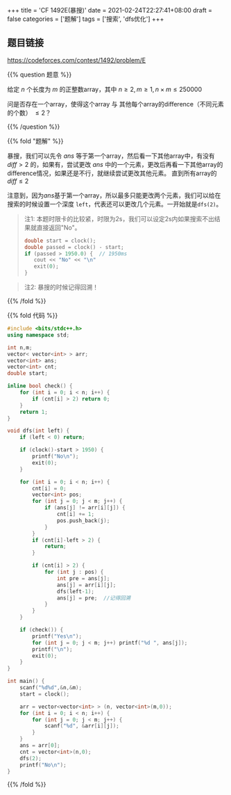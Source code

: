 +++
title = 'CF 1492E(暴搜)'
date = 2021-02-24T22:27:41+08:00
draft = false
categories = ['题解']
tags = ['搜索', 'dfs优化']
+++

## 题目链接
https://codeforces.com/contest/1492/problem/E

{{% question 题意 %}}

给定 $n$ 个长度为 $m$ 的正整数array，其中 $n \geq 2, m \geq 1, n \times m \leq 250000$

问是否存在一个array，使得这个array 与 其他每个array的difference（不同元素的个数） $\leq 2$？
 
{{% /question %}}

{{% fold "题解" %}}

暴搜，我们可以先令 $ans$ 等于第一个array，然后看一下其他array中，有没有 $diff > 2$ 的，如果有，尝试更改 $ans$ 中的一个元素，更改后再看一下其他array的difference情况，如果还是不行，就继续尝试更改其他元素。
直到所有array的 $diff \leq 2$

注意到，因为$ans$基于第一个array，所以最多只能更改两个元素，我们可以给在搜索的时候设置一个深度 `left`，代表还可以更改几个元素。一开始就是`dfs(2)`。

> 注1: 本题时限卡的比较紧，时限为2s，我们可以设定2s内如果搜索不出结果就直接返回"No"。
> ```cpp
> double start = clock();
> double passed = clock() - start;
> if (passed > 1950.0) {  // 1950ms
>    cout << "No" << "\n"
>    exit(0);
> }
> ```

> 注2: 暴搜的时候记得回溯！

{{% /fold %}}

{{% fold 代码 %}}
```cpp
#include <bits/stdc++.h>
using namespace std;

int n,m; 
vector< vector<int> > arr;
vector<int> ans;
vector<int> cnt;
double start;

inline bool check() {
    for (int i = 0; i < n; i++) {
        if (cnt[i] > 2) return 0;
    }
    return 1;
}

void dfs(int left) {
    if (left < 0) return;

    if (clock()-start > 1950) {
        printf("No\n");
        exit(0);
    }

    for (int i = 0; i < n; i++) {
        cnt[i] = 0;
        vector<int> pos;
        for (int j = 0; j < m; j++) {
            if (ans[j] != arr[i][j]) {
                cnt[i] += 1;
                pos.push_back(j);
            }
        }
        if (cnt[i]-left > 2) {
            return;
        }

        if (cnt[i] > 2) {
            for (int j : pos) {
                int pre = ans[j];
                ans[j] = arr[i][j];
                dfs(left-1);
                ans[j] = pre;  //记得回溯
            }
        } 
    }

    if (check()) {
        printf("Yes\n");
        for (int j = 0; j < m; j++) printf("%d ", ans[j]);
        printf("\n");
        exit(0);
    }
}

int main() {
    scanf("%d%d",&n,&m);
    start = clock();

    arr = vector<vector<int> > (n, vector<int>(m,0));
    for (int i = 0; i < n; i++) {
        for (int j = 0; j < m; j++) {
            scanf("%d", &arr[i][j]);
        }
    }
    ans = arr[0];
    cnt = vector<int>(n,0);
    dfs(2);
    printf("No\n");
}
```
{{% /fold %}}